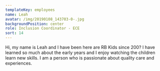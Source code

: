 ```yaml
---
templateKey: employees
name: Leah
avatar: /img/20190108_143703-0-.jpg
backgroundPosition: center
role: Inclusion Coordinator - ECE
sort: 14
---
```

Hi, my name is Leah and I have been here are RB Kids since 200? I have learned so much about the early years and I enjoy watching the children learn new skills. I am a person who is passionate about quality care and experiences.
